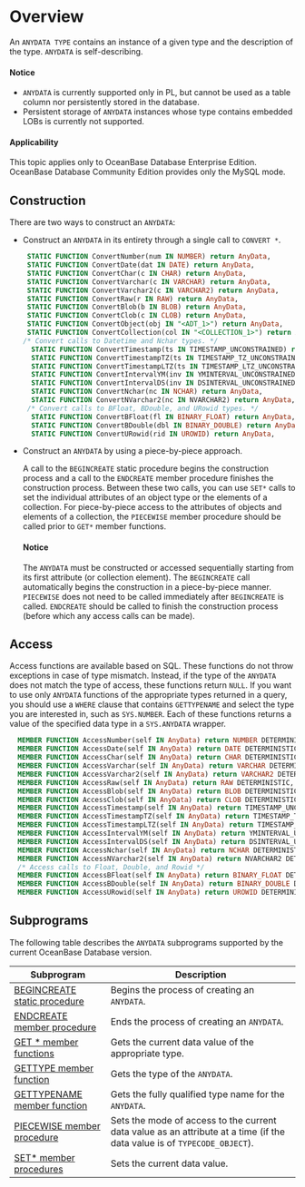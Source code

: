 Overview
====================================

An `ANYDATA TYPE` contains an instance of a given type and the description of the type. `ANYDATA` is self-describing.
<main id="notice" type='notice'>
    <h4>Notice</h4>
    <ul>
    <li><code>ANYDATA</code> is currently supported only in PL, but cannot be used as a table column nor persistently stored in the database. </li>
    <li>Persistent storage of <code>ANYDATA</code> instances whose type contains embedded <code></code>LOBs is currently not supported. </li>
    </ul>
  </main>

<main id="notice" >
  <h4>Applicability</h4>
  <p>This topic applies only to OceanBase Database Enterprise Edition. OceanBase Database Community Edition provides only the MySQL mode. </p>
</main>


Construction
-------------------------

There are two ways to construct an `ANYDATA`:

* Construct an `ANYDATA` in its entirety through a single call to `CONVERT *`.

   ```sql
    STATIC FUNCTION ConvertNumber(num IN NUMBER) return AnyData,
    STATIC FUNCTION ConvertDate(dat IN DATE) return AnyData,
    STATIC FUNCTION ConvertChar(c IN CHAR) return AnyData,
    STATIC FUNCTION ConvertVarchar(c IN VARCHAR) return AnyData,
    STATIC FUNCTION ConvertVarchar2(c IN VARCHAR2) return AnyData,
    STATIC FUNCTION ConvertRaw(r IN RAW) return AnyData,
    STATIC FUNCTION ConvertBlob(b IN BLOB) return AnyData,
    STATIC FUNCTION ConvertClob(c IN CLOB) return AnyData,
    STATIC FUNCTION ConvertObject(obj IN "<ADT_1>") return AnyData,
    STATIC FUNCTION ConvertCollection(col IN "<COLLECTION_1>") return AnyData,
   /* Convert calls to Datetime and Nchar types. */
     STATIC FUNCTION ConvertTimestamp(ts IN TIMESTAMP_UNCONSTRAINED) return AnyData,
     STATIC FUNCTION ConvertTimestampTZ(ts IN TIMESTAMP_TZ_UNCONSTRAINED) return AnyData,
     STATIC FUNCTION ConvertTimestampLTZ(ts IN TIMESTAMP_LTZ_UNCONSTRAINED) return AnyData,
     STATIC FUNCTION ConvertIntervalYM(inv IN YMINTERVAL_UNCONSTRAINED) return AnyData,
     STATIC FUNCTION ConvertIntervalDS(inv IN DSINTERVAL_UNCONSTRAINED) return AnyData,
     STATIC FUNCTION ConvertNchar(nc IN NCHAR) return AnyData,
     STATIC FUNCTION ConvertNVarchar2(nc IN NVARCHAR2) return AnyData,
    /* Convert calls to BFloat, BDouble, and URowid types. */
     STATIC FUNCTION ConvertBFloat(fl IN BINARY_FLOAT) return AnyData,
     STATIC FUNCTION ConvertBDouble(dbl IN BINARY_DOUBLE) return AnyData,
     STATIC FUNCTION ConvertURowid(rid IN UROWID) return AnyData,
   ```




* Construct an `ANYDATA` by using a piece-by-piece approach.

   A call to the `BEGINCREATE` static procedure begins the construction process and a call to the `ENDCREATE` member procedure finishes the construction process. Between these two calls, you can use `SET*` calls to set the individual attributes of an object type or the elements of a collection. For piece-by-piece access to the attributes of objects and elements of a collection, the `PIECEWISE` member procedure should be called prior to `GET*` member functions.
   <main id="notice" type='notice'>
       <h4>Notice</h4>
       <p>The <code>ANYDATA</code> must be constructed or accessed sequentially starting from its first attribute (or collection element). The <code>BEGINCREATE</code> call automatically begins the construction in a piece-by-piece manner. <code>PIECEWISE</code> does not need to be called immediately after <code>BEGINCREATE</code> is called. <code>ENDCREATE</code> should be called to finish the construction process (before which any access calls can be made). </p>
     </main>





Access
-------------------------

Access functions are available based on SQL. These functions do not throw exceptions in case of type mismatch. Instead, if the type of the `ANYDATA` does not match the type of access, these functions return `NULL`. If you want to use only `ANYDATA` functions of the appropriate types returned in a query, you should use a `WHERE` clause that contains `GETTYPENAME` and select the type you are interested in, such as `SYS.NUMBER`. Each of these functions returns a value of the specified data type in a `SYS.ANYDATA` wrapper.

```sql
  MEMBER FUNCTION AccessNumber(self IN AnyData) return NUMBER DETERMINISTIC,
  MEMBER FUNCTION AccessDate(self IN AnyData) return DATE DETERMINISTIC,
  MEMBER FUNCTION AccessChar(self IN AnyData) return CHAR DETERMINISTIC,
  MEMBER FUNCTION AccessVarchar(self IN AnyData) return VARCHAR DETERMINISTIC,
  MEMBER FUNCTION AccessVarchar2(self IN AnyData) return VARCHAR2 DETERMINISTIC,
  MEMBER FUNCTION AccessRaw(self IN AnyData) return RAW DETERMINISTIC,
  MEMBER FUNCTION AccessBlob(self IN AnyData) return BLOB DETERMINISTIC,
  MEMBER FUNCTION AccessClob(self IN AnyData) return CLOB DETERMINISTIC,
  MEMBER FUNCTION AccessTimestamp(self IN AnyData) return TIMESTAMP_UNCONSTRAINED DETERMINISTIC,
  MEMBER FUNCTION AccessTimestampTZ(self IN AnyData) return TIMESTAMP_TZ_UNCONSTRAINED DETERMINISTIC,
  MEMBER FUNCTION AccessTimestampLTZ(self IN AnyData) return TIMESTAMP_LTZ_UNCONSTRAINED DETERMINISTIC,
  MEMBER FUNCTION AccessIntervalYM(self IN AnyData) return YMINTERVAL_UNCONSTRAINED DETERMINISTIC,
  MEMBER FUNCTION AccessIntervalDS(self IN AnyData) return DSINTERVAL_UNCONSTRAINED DETERMINISTIC,
  MEMBER FUNCTION AccessNchar(self IN AnyData) return NCHAR DETERMINISTIC,
  MEMBER FUNCTION AccessNVarchar2(self IN AnyData) return NVARCHAR2 DETERMINISTIC,
  /* Access calls to Float, Double, and Rowid */
  MEMBER FUNCTION AccessBFloat(self IN AnyData) return BINARY_FLOAT DETERMINISTIC,
  MEMBER FUNCTION AccessBDouble(self IN AnyData) return BINARY_DOUBLE DETERMINISTIC,
  MEMBER FUNCTION AccessURowid(self IN AnyData) return UROWID DETERMINISTIC;
```



Subprograms
----------------------------------

The following table describes the `ANYDATA` subprograms supported by the current OceanBase Database version.


| Subprogram | Description |
|-----------------------------------------------|-----------------------------------------------|
| [BEGINCREATE static procedure](../27800.anydata-type-oracle/200.begincreate-static-stored-procedure-oracle.md) | Begins the process of creating an `ANYDATA`.  |
| [ENDCREATE member procedure](../27800.anydata-type-oracle/300.endcreate-stored-procedure-oracle.md) | Ends the process of creating an `ANYDATA`.  |
| [GET * member functions](../27800.anydata-type-oracle/400.get-member-stored-procedure-oracle.md) | Gets the current data value of the appropriate type.  |
| [GETTYPE member function](../27800.anydata-type-oracle/500.gettype-member-function-oracle.md) | Gets the type of the `ANYDATA`.  |
| [GETTYPENAME member function](../27800.anydata-type-oracle/600.get-oracle.md) | Gets the fully qualified type name for the `ANYDATA`.  |
| [PIECEWISE member procedure](../27800.anydata-type-oracle/700.gettypename-member-function-oracle.md) | Sets the mode of access to the current data value as an attribute at a time (if the data value is of `TYPECODE_OBJECT`). |
| [SET* member procedures](../27800.anydata-type-oracle/800.set-member-stored-procedure-oracle.md) | Sets the current data value.  |


